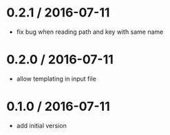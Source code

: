 # 0.2.1 / 2016-07-11

  * fix bug when reading path and key with same name

# 0.2.0 / 2016-07-11

  * allow templating in input file

# 0.1.0 / 2016-07-11

  * add initial version
